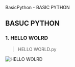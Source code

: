 BasicPython - BASIC PYTHON

## BASUC PYTHON

### 1. HELLO WOLRD

> HELLO WORLD.py

![HELLO WOLRD](https://github.com/DevChalaam/CreateServerStarted/assets/124075393/b2c0fecc-e47d-4aac-9a87-174e075dbb56)
